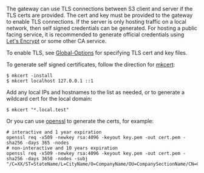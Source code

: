 The gateway can use TLS connections between S3 client and server if the TLS certs are provided. The cert and key must be provided to the gateway to enable TLS connections. If the server is only hosting traffic on a local network, then self signed credentials can be generated. For hosting a public facing service, it is recommended to generate official credentials using [Let's Encrypt](https://letsencrypt.org) or some other CA service.

To enable TLS, see [Global-Options](./Global-Options) for specifying TLS cert and key files.

To generate self signed certificates, follow the direction for [mkcert](https://github.com/FiloSottile/mkcert):
```
$ mkcert -install
$ mkcert localhost 127.0.0.1 ::1
```
Add any local IPs and hostnames to the list as needed, or to generate a wildcard cert for the local domain:
```
$ mkcert "*.local.test"
```

Or you can use [openssl](https://www.openssl.org/docs/apps/req.html) to generate the certs, for example:
```
# interactive and 1 year expiration
openssl req -x509 -newkey rsa:4096 -keyout key.pem -out cert.pem -sha256 -days 365 -nodes
# non-interactive and 10 years expiration
openssl req -x509 -newkey rsa:4096 -keyout key.pem -out cert.pem -sha256 -days 3650 -nodes -subj "/C=XX/ST=StateName/L=CityName/O=CompanyName/OU=CompanySectionName/CN=CommonNameOrHostname"
```